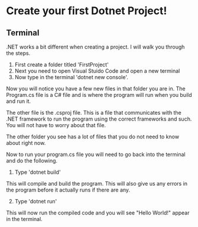 # Create your first Dotnet Project!

## Terminal
.NET works a bit different when creating a project. I will walk you through the steps.

1. First create a folder titled 'FirstProject'
2. Next you need to open Visual Stuido Code and open a new terminal
3. Now type in the terminal 'dotnet new console'.

Now you will notice you have a few new files in that folder you are in. The Program.cs file is a C# file and is where the program will run when you build and run it.

The other file is the .csproj file. This is a file that communicates with the .NET framework to run the program using the correct frameworks and such. You will not have to worry about that file.

The other folder you see has a lot of files that you do not need to know about right now.

Now to run your program.cs file you will need to go back into the terminal and do the following.

1. Type 'dotnet build'

This will compile and build the program. This will also give us any errors in the program before it actually runs if there are any.

2. Type 'dotnet run'

This will now run the compiled code and you will see "Hello World!" appear in the terminal.